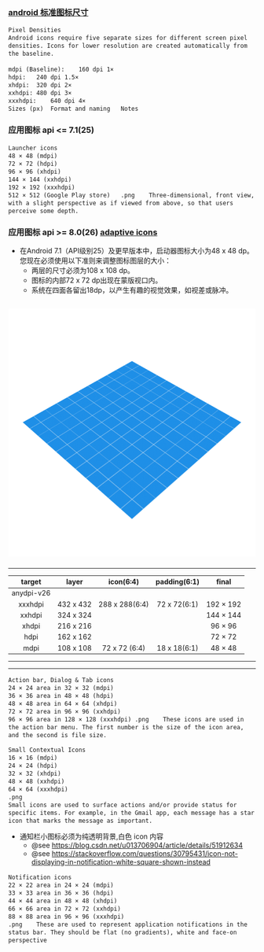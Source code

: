 ### [android 标准图标尺寸](http://iconhandbook.co.uk/reference/chart/android/)
```
Pixel Densities
Android icons require five separate sizes for different screen pixel densities. Icons for lower resolution are created automatically from the baseline.

mdpi (Baseline):	160 dpi	1×
hdpi:	240 dpi	1.5×
xhdpi:	320 dpi	2×
xxhdpi:	480 dpi	3×
xxxhdpi:	640 dpi	4×
Sizes (px)	Format and naming	Notes
```
### 应用图标 api <= 7.1(25)
```
Launcher icons
48 × 48 (mdpi)
72 × 72 (hdpi)
96 × 96 (xhdpi)
144 × 144 (xxhdpi)
192 × 192 (xxxhdpi)
512 × 512 (Google Play store)	.png	Three-dimensional, front view, with a slight perspective as if viewed from above, so that users perceive some depth.
```

### 应用图标 api >= 8.0(26) [adaptive icons](https://developer.android.com/guide/practices/ui_guidelines/icon_design_adaptive)

* 在Android 7.1（API级别25）及更早版本中，启动器图标大小为48 x 48 dp。您现在必须使用以下准则来调整图标图层的大小：
    * 两层的尺寸必须为108 x 108 dp。
    * 图标的内部72 x 72 dp出现在蒙版视口内。
    * 系统在四面各留出18dp，以产生有趣的视觉效果，如视差或脉冲。

![android 8.0 adaptive icons](readme/adaptive_icons.gif)
------------------------------------------------------------------------------
------------------------------------------------------------------------------
|  target  |    layer      |   icon(6:4)      |   padding(6:1)  |    final   |
|   :-:    |      :-:      |        :-:       |       :-:       |     :-:    |
|anydpi-v26|               |                  |                 |            |
|xxxhdpi   |  432 x 432    | 288 x 288(6:4)   |  72 x 72(6:1)   |  192 × 192 |
| xxhdpi   |  324 x 324    |                  |                 |  144 × 144 |
|  xhdpi   |  216 x 216    |                  |                 |  96 × 96   |
|   hdpi   |  162 x 162    |                  |                 |  72 × 72   |
|   mdpi   |  108 x 108    |  72 x 72 (6:4)   |  18 x 18(6:1)   |  48 × 48   |
------------------------------------------------------------------------------
------------------------------------------------------------------------------


```
Action bar, Dialog & Tab icons
24 × 24 area in 32 × 32 (mdpi)
36 × 36 area in 48 × 48 (hdpi)
48 × 48 area in 64 × 64 (xhdpi)
72 × 72 area in 96 × 96 (xxhdpi)
96 × 96 area in 128 × 128 (xxxhdpi)	.png	These icons are used in the action bar menu. The first number is the size of the icon area, and the second is file size.
```
```
Small Contextual Icons
16 × 16 (mdpi)
24 × 24 (hdpi)
32 × 32 (xhdpi)
48 × 48 (xxhdpi)
64 × 64 (xxxhdpi)
.png	
Small icons are used to surface actions and/or provide status for specific items. For example, in the Gmail app, each message has a star icon that marks the message as important.
```

* 通知栏小图标必须为纯透明背景,白色 icon 内容
    * @see https://blog.csdn.net/u013706904/article/details/51912634
    * @see https://stackoverflow.com/questions/30795431/icon-not-displaying-in-notification-white-square-shown-instead
```
Notification icons
22 × 22 area in 24 × 24 (mdpi)
33 × 33 area in 36 × 36 (hdpi)
44 × 44 area in 48 × 48 (xhdpi)
66 × 66 area in 72 × 72 (xxhdpi)
88 × 88 area in 96 × 96 (xxxhdpi)
.png	These are used to represent application notifications in the status bar. They should be flat (no gradients), white and face-on perspective
```
